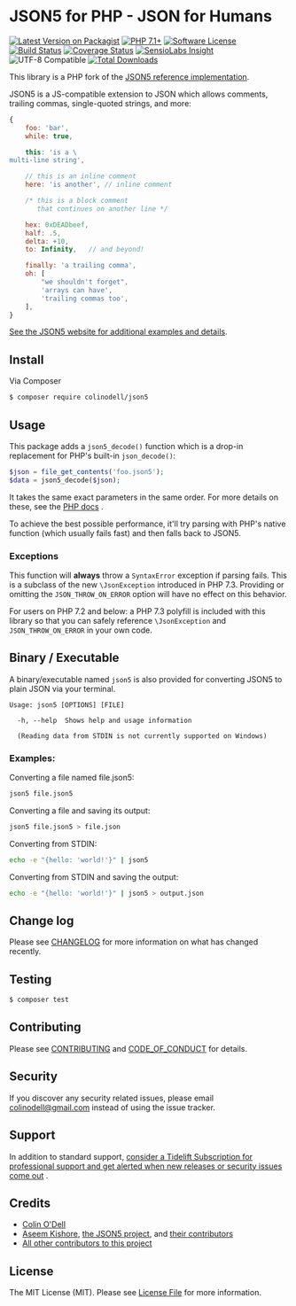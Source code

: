 # JSON5 for PHP - JSON for Humans

[![Latest Version on Packagist][ico-version]][link-packagist]
[![PHP 7.1+][ico-php]][link-packagist]
[![Software License][ico-license]](LICENSE.md)
[![Build Status][ico-build-status]][link-build-status]
[![Coverage Status][ico-scrutinizer]][link-scrutinizer]
[![SensioLabs Insight][ico-sensio]][link-sensio]
![UTF-8 Compatible][ico-utf8]
[![Total Downloads][ico-downloads]][link-downloads]

This library is a PHP fork of the [JSON5 reference implementation][link-json5].

JSON5 is a JS-compatible extension to JSON which allows comments, trailing commas, single-quoted strings, and more:

```js
{
    foo: 'bar',
    while: true,

    this: 'is a \
multi-line string',

    // this is an inline comment
    here: 'is another', // inline comment

    /* this is a block comment
       that continues on another line */

    hex: 0xDEADbeef,
    half: .5,
    delta: +10,
    to: Infinity,   // and beyond!

    finally: 'a trailing comma',
    oh: [
        "we shouldn't forget",
        'arrays can have',
        'trailing commas too',
    ],
}
```

[See the JSON5 website for additional examples and details][link-json5-site].

## Install

Via Composer

``` bash
$ composer require colinodell/json5
```

## Usage

This package adds a `json5_decode()` function which is a drop-in replacement for PHP's built-in `json_decode()`:

``` php
$json = file_get_contents('foo.json5');
$data = json5_decode($json);
```

It takes the same exact parameters in the same order. For more details on these, see the [PHP docs][link-php-jsondecode]
.

To achieve the best possible performance, it'll try parsing with PHP's native function (which usually fails fast) and
then falls back to JSON5.

### Exceptions

This function will **always** throw a `SyntaxError` exception if parsing fails. This is a subclass of the
new `\JsonException` introduced in PHP 7.3.
Providing or omitting the `JSON_THROW_ON_ERROR` option will have no effect on this behavior.

For users on PHP 7.2 and below: a PHP 7.3 polyfill is included with this library so that you can safely
reference `\JsonException` and `JSON_THROW_ON_ERROR` in your own code.

## Binary / Executable

A binary/executable named `json5` is also provided for converting JSON5 to plain JSON via your terminal.

```
Usage: json5 [OPTIONS] [FILE]

  -h, --help  Shows help and usage information

  (Reading data from STDIN is not currently supported on Windows)
```

### Examples:

Converting a file named file.json5:

```bash
json5 file.json5
```

Converting a file and saving its output:

```bash
json5 file.json5 > file.json
```

Converting from STDIN:

```bash
echo -e "{hello: 'world!'}" | json5
```

Converting from STDIN and saving the output:

```bash
echo -e "{hello: 'world!'}" | json5 > output.json
```

## Change log

Please see [CHANGELOG](CHANGELOG.md) for more information on what has changed recently.

## Testing

``` bash
$ composer test
```

## Contributing

Please see [CONTRIBUTING](CONTRIBUTING.md) and [CODE_OF_CONDUCT](CODE_OF_CONDUCT.md) for details.

## Security

If you discover any security related issues, please email colinodell@gmail.com instead of using the issue tracker.

## Support

In addition to standard
support, [consider a Tidelift Subscription for professional support and get alerted when new releases or security issues come out](https://tidelift.com/subscription/pkg/packagist-colinodell-json5?utm_source=packagist-colinodell-json5&utm_medium=referral&utm_campaign=readme)
.

## Credits

- [Colin O'Dell][link-author]
- [Aseem Kishore][link-upstream-author], [the JSON5 project][link-json5],
  and [their contributors][link-upstream-contributors]
- [All other contributors to this project][link-contributors]

## License

The MIT License (MIT). Please see [License File](LICENSE.md) for more information.

[ico-version]: https://img.shields.io/packagist/v/colinodell/json5.svg?style=flat-square

[ico-license]: https://img.shields.io/badge/license-MIT-brightgreen.svg?style=flat-square

[ico-build-status]: https://img.shields.io/github/workflow/status/colinodell/json5/Tests/main.svg?style=flat-square

[ico-scrutinizer]: https://img.shields.io/scrutinizer/coverage/g/colinodell/json5.svg?style=flat-square

[ico-code-quality]: https://img.shields.io/scrutinizer/g/colinodell/json5.svg?style=flat-square

[ico-downloads]: https://img.shields.io/packagist/dt/colinodell/json5.svg?style=flat-square

[ico-utf8]: https://img.shields.io/badge/utf--8-compatible-brightgreen.svg?style=flat-square

[ico-sensio]: https://img.shields.io/symfony/i/grade/920abb3b-a7d0-431a-bb5a-9831d142690e?style=flat-square

[ico-php]: https://img.shields.io/packagist/php-v/colinodell/json5.svg?style=flat-square

[link-packagist]: https://packagist.org/packages/colinodell/json5

[link-build-status]: https://github.com/colinodell/json5/actions?query=workflow%3ATests+branch%3Amain

[link-scrutinizer]: https://scrutinizer-ci.com/g/colinodell/json5/code-structure/main/code-coverage

[link-code-quality]: https://scrutinizer-ci.com/g/colinodell/json5

[link-downloads]: https://packagist.org/packages/colinodell/json5

[link-sensio]: https://insight.sensiolabs.com/projects/45decdff-5544-43c4-9547-61c9f514b121

[link-author]: https://github.com/colinodell

[link-json5]: https://github.com/json5/json5

[link-php-jsondecode]: http://php.net/manual/en/function.json-decode.php

[link-upstream-author]: https://github.com/aseemk

[link-upstream-contributors]: https://github.com/json5/json5#credits

[link-json5-site]: http://json5.org

[link-contributors]: https://github.com/colinodell/json5/graphs/contributors
